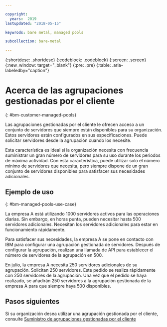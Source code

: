 ```yaml
---

copyright:
  years:  2019
lastupdated: "2018-05-15"

keywrods: bare metal, managed pools

subcollection: bare-metal

---
```


{:shortdesc: .shortdesc}
{:codeblock: .codeblock}
{:screen: .screen}
{:new_window: target="_blank"}
{:pre: .pre}
{:table: .aria-labeledby="caption"}

# Acerca de las agrupaciones gestionadas por el cliente
{: #bm-customer-managed-pools}

Las agrupaciones gestionadas por el cliente le ofrecen acceso a un conjunto de servidores que siempre están disponibles para su organización. Estos servidores están configurados en sus especificaciones. Puede solicitar servidores desde la agrupación cuando los necesite.

Esta característica es ideal si la organización necesita con frecuencia suministrar un gran número de servidores para su uso durante los periodos de máxima actividad. Con esta característica, puede utilizar solo el número mínimo de servidores que necesita, pero siempre dispone de un gran conjunto de servidores disponibles para satisfacer sus necesidades adicionales.

## Ejemplo de uso
{: #bm-managed-pools-use-case}

La empresa A está utilizando 1000 servidores activos para las operaciones diarias. Sin embargo, en horas punta, pueden necesitar hasta 500 servidores adicionales. Necesitan los servidores adicionales para estar en funcionamiento rápidamente.

Para satisfacer sus necesidades, la empresa A se pone en contacto con IBM para configurar una agrupación gestionada de servidores. Después de configurar la agrupación, realizan una llamada de API para establecer el número de servidores de la agrupación en 500.

En julio, la empresa A necesita 250 servidores adicionales de su agrupación. Solicitan 250 servidores. Este pedido se realiza rápidamente con 250 servidores de la agrupación. Una vez que el pedido se haya realizado, se añadirán 250 servidores a la agrupación gestionada de la empresa A para que siempre haya 500 disponibles.


## Pasos siguientes

Si su organización desea utilizar una agrupación gestionada por el cliente, consulte [Suministro de agrupaciones gestionadas por el cliente](/bare-metal?topic=bare-metal-provisioning-customer-managed-pools)
